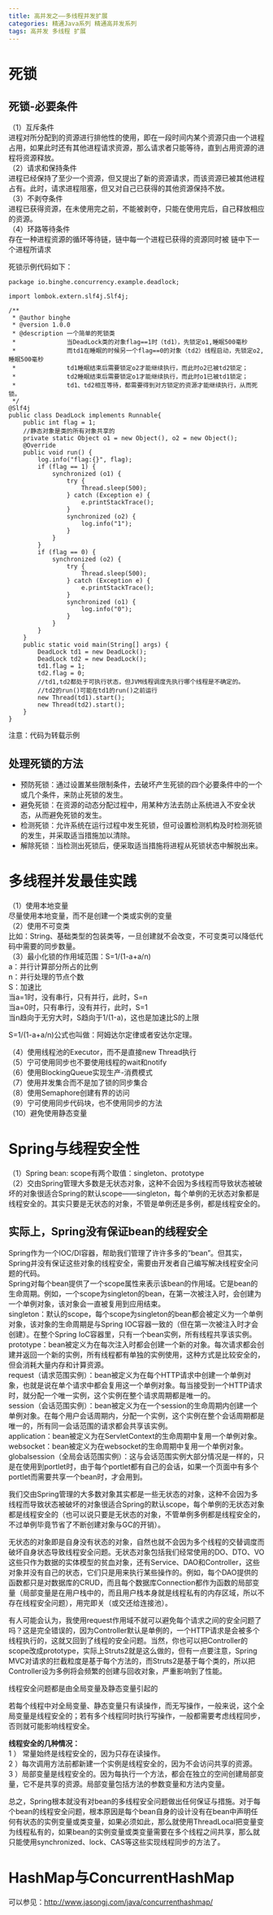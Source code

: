 ```yaml
---
title: 高并发之——多线程并发扩展
categories: 精通Java系列 精通高并发系列
tags: 高并发 多线程 扩展
---
```

# 死锁

## 死锁-必要条件

（1）互斥条件  
进程对所分配到的资源进行排他性的使用，即在一段时间内某个资源只由一个进程占用，如果此时还有其他进程请求资源，那么请求者只能等待，直到占用资源的进程将资源释放。  
（2）请求和保持条件  
进程已经保持了至少一个资源，但又提出了新的资源请求，而该资源已被其他进程占有。此时，请求进程阻塞，但又对自己已获得的其他资源保持不放。  
（3）不剥夺条件  
进程已获得资源，在未使用完之前，不能被剥夺，只能在使用完后，自己释放相应的资源。  
（4）环路等待条件  
存在一种进程资源的循环等待链，链中每一个进程已获得的资源同时被 链中下一个进程所请求

死锁示例代码如下：

    
    
    package io.binghe.concurrency.example.deadlock;
    
    import lombok.extern.slf4j.Slf4j;
    
    /**
     * @author binghe
     * @version 1.0.0
     * @description 一个简单的死锁类
     *              当DeadLock类的对象flag==1时（td1），先锁定o1,睡眠500毫秒
     *              而td1在睡眠的时候另一个flag==0的对象（td2）线程启动，先锁定o2,睡眠500毫秒
     *              td1睡眠结束后需要锁定o2才能继续执行，而此时o2已被td2锁定；
     *              td2睡眠结束后需要锁定o1才能继续执行，而此时o1已被td1锁定；
     *              td1、td2相互等待，都需要得到对方锁定的资源才能继续执行，从而死锁。
     */
    @Slf4j
    public class DeadLock implements Runnable{
        public int flag = 1;
        //静态对象是类的所有对象共享的
        private static Object o1 = new Object(), o2 = new Object();
        @Override
        public void run() {
            log.info("flag:{}", flag);
            if (flag == 1) {
                synchronized (o1) {
                    try {
                        Thread.sleep(500);
                    } catch (Exception e) {
                        e.printStackTrace();
                    }
                    synchronized (o2) {
                        log.info("1");
                    }
                }
            }
            if (flag == 0) {
                synchronized (o2) {
                    try {
                        Thread.sleep(500);
                    } catch (Exception e) {
                        e.printStackTrace();
                    }
                    synchronized (o1) {
                        log.info("0");
                    }
                }
            }
        }
        public static void main(String[] args) {
            DeadLock td1 = new DeadLock();
            DeadLock td2 = new DeadLock();
            td1.flag = 1;
            td2.flag = 0;
            //td1,td2都处于可执行状态，但JVM线程调度先执行哪个线程是不确定的。
            //td2的run()可能在td1的run()之前运行
            new Thread(td1).start();
            new Thread(td2).start();
        }
    }

注意：代码为转载示例

## 处理死锁的方法

  * 预防死锁：通过设置某些限制条件，去破坏产生死锁的四个必要条件中的一个或几个条件，来防止死锁的发生。
  * 避免死锁：在资源的动态分配过程中，用某种方法去防止系统进入不安全状态，从而避免死锁的发生。
  * 检测死锁：允许系统在运行过程中发生死锁，但可设置检测机构及时检测死锁的发生，并采取适当措施加以清除。
  * 解除死锁：当检测出死锁后，便采取适当措施将进程从死锁状态中解脱出来。

# 多线程并发最佳实践

（1）使用本地变量  
尽量使用本地变量，而不是创建一个类或实例的变量  
（2）使用不可变类  
比如：String、基础类型的包装类等，一旦创建就不会改变，不可变类可以降低代码中需要的同步数量。  
（3）最小化锁的作用域范围：S=1/(1-a+a/n)  
a：并行计算部分所占的比例  
n：并行处理的节点个数  
S：加速比  
当a=1时，没有串行，只有并行，此时，S=n  
当a=0时，只有串行，没有并行，此时，S=1  
当n趋向于无穷大时，S趋向于1/(1-a)，这也是加速比S的上限

S=1/(1-a+a/n)公式也叫做：阿姆达尔定律或者安达尔定理。

（4）使用线程池的Executor，而不是直接new Thread执行  
（5）宁可使用同步也不要使用线程的wait和notify  
（6）使用BlockingQueue实现生产-消费模式  
（7）使用并发集合而不是加了锁的同步集合  
（8）使用Semaphore创建有界的访问  
（9）宁可使用同步代码块，也不使用同步的方法  
（10）避免使用静态变量

# Spring与线程安全性

（1）Spring bean: scope有两个取值：singleton、prototype  
（2）交由Spring管理大多数是无状态对象，这种不会因为多线程而导致状态被破坏的对象很适合Spring的默认scope——singleton，每个单例的无状态对象都是线程安全的。其实只要是无状态的对象，不管是单例还是多例，都是线程安全的。

## 实际上，Spring没有保证bean的线程安全

Spring作为一个IOC/DI容器，帮助我们管理了许许多多的“bean”。但其实，Spring并没有保证这些对象的线程安全，需要由开发者自己编写解决线程安全问题的代码。  
Spring对每个bean提供了一个scope属性来表示该bean的作用域。它是bean的生命周期。例如，一个scope为singleton的bean，在第一次被注入时，会创建为一个单例对象，该对象会一直被复用到应用结束。  
singleton：默认的scope，每个scope为singleton的bean都会被定义为一个单例对象，该对象的生命周期是与Spring
IOC容器一致的（但在第一次被注入时才会创建）。在整个Spring IoC容器里，只有一个bean实例，所有线程共享该实例。  
prototype：bean被定义为在每次注入时都会创建一个新的对象。每次请求都会创建并返回一个新的实例，所有线程都有单独的实例使用，这种方式是比较安全的，但会消耗大量内存和计算资源。  
request（请求范围实例）：bean被定义为在每个HTTP请求中创建一个单例对象，也就是说在单个请求中都会复用这一个单例对象。每当接受到一个HTTP请求时，就分配一个唯一实例，这个实例在整个请求周期都是唯一的。  
session（会话范围实例）：bean被定义为在一个session的生命周期内创建一个单例对象。在每个用户会话周期内，分配一个实例，这个实例在整个会话周期都是唯一的，所有同一会话范围的请求都会共享该实例。  
application：bean被定义为在ServletContext的生命周期中复用一个单例对象。  
websocket：bean被定义为在websocket的生命周期中复用一个单例对象。  
globalsession（全局会话范围实例）：这与会话范围实例大部分情况是一样的，只是在使用到portlet时，由于每个portlet都有自己的会话，如果一个页面中有多个portlet而需要共享一个bean时，才会用到。

我们交由Spring管理的大多数对象其实都是一些无状态的对象，这种不会因为多线程而导致状态被破坏的对象很适合Spring的默认scope，每个单例的无状态对象都是线程安全的（也可以说只要是无状态的对象，不管单例多例都是线程安全的，不过单例毕竟节省了不断创建对象与GC的开销）。

无状态的对象即是自身没有状态的对象，自然也就不会因为多个线程的交替调度而破坏自身状态导致线程安全问题。无状态对象包括我们经常使用的DO、DTO、VO这些只作为数据的实体模型的贫血对象，还有Service、DAO和Controller，这些对象并没有自己的状态，它们只是用来执行某些操作的。例如，每个DAO提供的函数都只是对数据库的CRUD，而且每个数据库Connection都作为函数的局部变量（局部变量是在用户栈中的，而且用户栈本身就是线程私有的内存区域，所以不存在线程安全问题），用完即关（或交还给连接池）。

有人可能会认为，我使用request作用域不就可以避免每个请求之间的安全问题了吗？这是完全错误的，因为Controller默认是单例的，一个HTTP请求是会被多个线程执行的，这就又回到了线程的安全问题。当然，你也可以把Controller的scope改成prototype，实际上Struts2就是这么做的，但有一点要注意，Spring
MVC对请求的拦截粒度是基于每个方法的，而Struts2是基于每个类的，所以把Controller设为多例将会频繁的创建与回收对象，严重影响到了性能。

线程安全问题都是由全局变量及静态变量引起的

若每个线程中对全局变量、静态变量只有读操作，而无写操作，一般来说，这个全局变量是线程安全的；若有多个线程同时执行写操作，一般都需要考虑线程同步，否则就可能影响线程安全。

**线程安全的几种情况：**  
1 ） 常量始终是线程安全的，因为只存在读操作。  
2 ）每次调用方法前都新建一个实例是线程安全的，因为不会访问共享的资源。  
3 ）局部变量是线程安全的。因为每执行一个方法，都会在独立的空间创建局部变量，它不是共享的资源。局部变量包括方法的参数变量和方法内变量。

总之，Spring根本就没有对bean的多线程安全问题做出任何保证与措施。对于每个bean的线程安全问题，根本原因是每个bean自身的设计没有在bean中声明任何有状态的实例变量或类变量，如果必须如此，那么就使用ThreadLocal把变量变为线程私有的，如果bean的实例变量或类变量需要在多个线程之间共享，那么就只能使用synchronized、lock、CAS等这些实现线程同步的方法了。

# HashMap与ConcurrentHashMap

可以参见：http://www.jasongj.com/java/concurrenthashmap/

